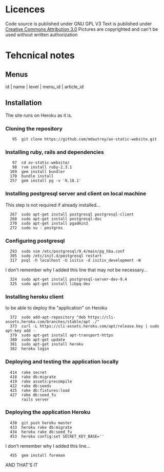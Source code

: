# Licences
Code source is published under GNU GPL V3
Text is published under [Creative Commons Attribution 3.0](https://creativecommons.org/licenses/by/3.0/)
Pictures are copyrighted and can't be used without written authorization

# Tehcnical notes
## Menus

id | name | level | menu_id | article_id

## Installation
The site runs on Heroku as it is.
### Cloning the repository
```
   95  git clone https://github.com/mdautrey/av-static-website.git
```
### Installing ruby, rails and dependencies
```
   97  cd av-static-website/
   98  rvm install ruby-2.3.1
  169  gem install bundler
  170  bundle install
  257  gem install pg -v '0.18.1'
```
### Installing postgresql server and client on local machine
This step is not required if already installed...
```
  267  sudo apt-get install postgresql postgresql-client
  268  sudo apt-get install postgresql-doc
  270  sudo apt-get install pgadmin3
  272  sudo su - postgres
```
### Configuring postgresql
```
  293  sudo vim /etc/postgresql/9.4/main/pg_hba.conf 
  305  sudo /etc/init.d/postgresql restart
  317  psql -h localhost -U isitix -d isitix_development -W
```
I don't remember why I added this line that may not be necessary...
```
  324  sudo apt-get install postgresql-server-dev-9.4
  325  sudo apt-get install libpq-dev
```
### Installing heroku client
to be able to deploy the "application" on Heroku
```
  372  sudo add-apt-repository "deb https://cli-assets.heroku.com/branches/stable/apt ./"
  373  curl -L https://cli-assets.heroku.com/apt/release.key | sudo apt-key add -
  379  sudo apt-get install apt-transport-https
  380  sudo apt-get update
  381  sudo apt-get install heroku
  382  heroku login
```
### Deploying and testing the application locally
```
  414  rake secret
  418  rake db:migrate
  419  rake assets:precompile
  422  rake db:seeds
  425  rake db:fixtures:load
  427  rake db:seed_fu
       rails server
```
### Deploying the application Heroku
```
  430  git push heroku master
  433  heroku rake db:migrate
  434  heroku rake db:seed_fu
  453  heroku config:set SECRET_KEY_BASE=''
```
I don't remember why I added this line...
```
  455  gem install foreman
```

AND THAT'S IT
